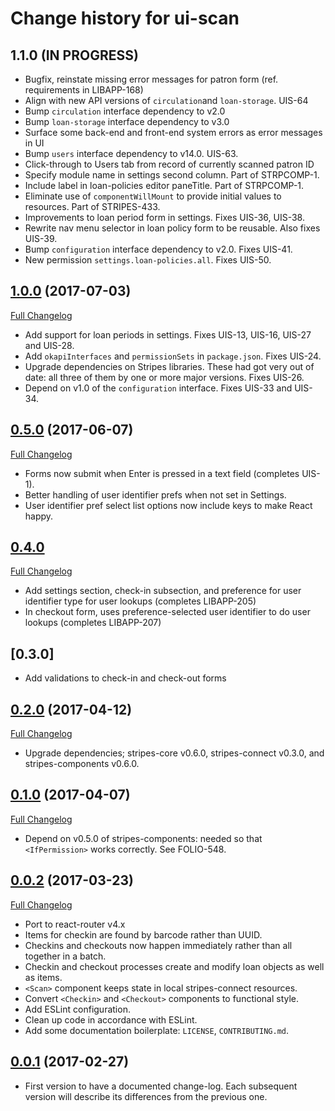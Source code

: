 # Change history for ui-scan

## 1.1.0 (IN PROGRESS)

* Bugfix, reinstate missing error messages for patron form (ref. requirements in LIBAPP-168)
* Align with new API versions of `circulation`and `loan-storage`. UIS-64
* Bump `circulation` interface dependency to v2.0
* Bump `loan-storage` interface dependency to v3.0
* Surface some back-end and front-end system errors as error messages in UI
* Bump `users` interface dependency to v14.0. UIS-63.
* Click-through to Users tab from record of currently scanned patron ID
* Specify module name in settings second column. Part of STRPCOMP-1.
* Include label in loan-policies editor paneTitle. Part of STRPCOMP-1.
* Eliminate use of `componentWillMount` to provide initial values to resources. Part of STRIPES-433.
* Improvements to loan period form in settings. Fixes UIS-36, UIS-38.
* Rewrite nav menu selector in loan policy form to be reusable. Also fixes UIS-39.
* Bump `configuration` interface dependency to v2.0. Fixes UIS-41.
* New permission `settings.loan-policies.all`. Fixes UIS-50.

## [1.0.0](https://github.com/folio-org/ui-scan/tree/v1.0.0) (2017-07-03)
[Full Changelog](https://github.com/folio-org/ui-scan/compare/v0.5.0...v1.0.0)

* Add support for loan periods in settings. Fixes UIS-13, UIS-16, UIS-27 and UIS-28.
* Add `okapiInterfaces` and `permissionSets` in `package.json`. Fixes UIS-24.
* Upgrade dependencies on Stripes libraries. These had got very out of date: all three of them by one or more major versions. Fixes UIS-26.
* Depend on v1.0 of the `configuration` interface. Fixes UIS-33 and UIS-34.

## [0.5.0](https://github.com/folio-org/ui-scan/tree/v0.5.0) (2017-06-07)
[Full Changelog](https://github.com/folio-org/ui-scan/compare/v0.4.0...v0.5.0)

* Forms now submit when Enter is pressed in a text field (completes UIS-1).
* Better handling of user identifier prefs when not set in Settings.
* User identifier pref select list options now include keys to make React happy.

## [0.4.0](https://github.com/folio-org/ui-scan/tree/v0.4.0)
[Full Changelog](https://github.com/folio-org/ui-scan/compare/v0.3.0...v0.4.0)

* Add settings section, check-in subsection, and preference for user identifier type for user lookups (completes LIBAPP-205)
* In checkout form, uses preference-selected user identifier to do user lookups (completes LIBAPP-207)

## [0.3.0]
* Add validations to check-in and check-out forms

## [0.2.0](https://github.com/folio-org/ui-scan/tree/v0.2.0) (2017-04-12)
[Full Changelog](https://github.com/folio-org/ui-scan/compare/v0.1.0...v0.2.0)

* Upgrade dependencies; stripes-core v0.6.0, stripes-connect v0.3.0, and stripes-components v0.6.0.

## [0.1.0](https://github.com/folio-org/ui-scan/tree/v0.1.0) (2017-04-07)
[Full Changelog](https://github.com/folio-org/ui-scan/compare/v0.0.2...v0.1.0)

* Depend on v0.5.0 of stripes-components: needed so that `<IfPermission>` works correctly. See FOLIO-548.

## [0.0.2](https://github.com/folio-org/ui-scan/tree/v0.0.2) (2017-03-23)
[Full Changelog](https://github.com/folio-org/ui-scan/compare/v0.0.1...v0.0.2)

* Port to react-router v4.x
* Items for checkin are found by barcode rather than UUID.
* Checkins and checkouts now happen immediately rather than all together in a batch.
* Checkin and checkout processes create and modify loan objects as well as items.
* `<Scan>` component keeps state in local stripes-connect resources.
* Convert `<Checkin>` and `<Checkout>` components to functional style.
* Add ESLint configuration.
* Clean up code in accordance with ESLint.
* Add some documentation boilerplate: `LICENSE`, `CONTRIBUTING.md`.

## [0.0.1](https://github.com/folio-org/ui-scan/tree/v0.0.1) (2017-02-27)

* First version to have a documented change-log. Each subsequent version will
  describe its differences from the previous one.
